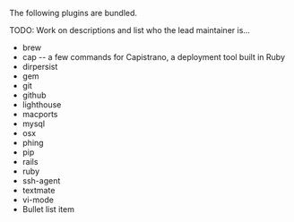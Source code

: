 The following plugins are bundled.

TODO: Work on descriptions and list who the lead maintainer is...

* brew
* cap -- a few commands for Capistrano, a deployment tool built in Ruby
* dirpersist
* gem
* git
* github
* lighthouse
* macports
* mysql
* osx
* phing
* pip
* rails
* ruby
* ssh-agent
* textmate
* vi-mode
* Bullet list item
